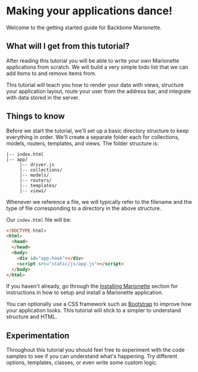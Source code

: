 # Making your applications dance!

Welcome to the getting started guide for Backbone Marionette.


## What will I get from this tutorial?

After reading this tutorial you will be able to write your own Marionette
applications from scratch. We will build a very simple todo list that we can add
items to and remove items from.

This tutorial will teach you how to render your data with views, structure your
application layout, route your user from the address bar, and integrate with
data stored in the server.


## Things to know

Before we start the tutorial, we'll set up a basic directory structure to keep
everything in order. We'll create a separate folder each for collections,
models, routers, templates, and views. The folder structure is:

```
|-- index.html
|-- app/
     |-- driver.js
     |-- collections/
     |-- models/
     |-- routers/
     |-- templates/
     |-- views/
```

Whenever we reference a file, we will typically refer to the filename and the
type of file corresponding to a directory in the above structure.

Our `index.html` file will be:

```html
<!DOCTYPE html>
<html>
  <head>
  </head>
  <body>
    <div id="app-hook"></div>
    <script src="static/js/app.js"></script>
  </body>
</html>
```

If you haven't already, go through the
[Installing Marionette](installing_marionette.md) section for instructions in
how to setup and install a Marionette application.

You can optionally use a CSS framework such as
[Bootstrap](https://getbootstrap.com) to improve how your application looks.
This tutorial will stick to a simpler to understand structure and HTML.


## Experimentation

Throughout this tutorial you should feel free to experiment with the code
samples to see if you can understand what's happening. Try different options,
templates, classes, or even write some custom logic.
